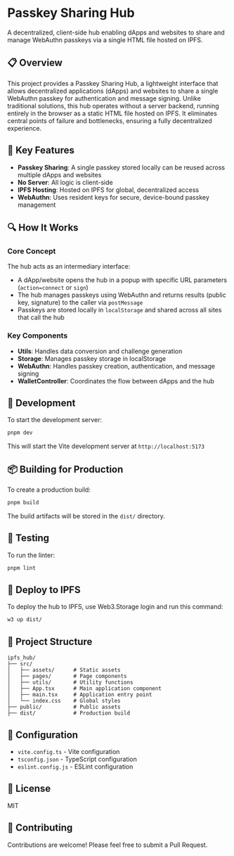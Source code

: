 # Passkey Sharing Hub

A decentralized, client-side hub enabling dApps and websites to share and manage WebAuthn passkeys via a single HTML file hosted on IPFS.

## 📋 Overview

This project provides a Passkey Sharing Hub, a lightweight interface that allows decentralized applications (dApps) and websites to share a single WebAuthn passkey for authentication and message signing. Unlike traditional solutions, this hub operates without a server backend, running entirely in the browser as a static HTML file hosted on IPFS. It eliminates central points of failure and bottlenecks, ensuring a fully decentralized experience.

## 🚀 Key Features

- **Passkey Sharing**: A single passkey stored locally can be reused across multiple dApps and websites
- **No Server**: All logic is client-side
- **IPFS Hosting**: Hosted on IPFS for global, decentralized access
- **WebAuthn**: Uses resident keys for secure, device-bound passkey management

## 🔍 How It Works

### Core Concept

The hub acts as an intermediary interface:
- A dApp/website opens the hub in a popup with specific URL parameters (`action=connect` or `sign`)
- The hub manages passkeys using WebAuthn and returns results (public key, signature) to the caller via `postMessage`
- Passkeys are stored locally in `localStorage` and shared across all sites that call the hub

### Key Components

- **Utils**: Handles data conversion and challenge generation
- **Storage**: Manages passkey storage in localStorage
- **WebAuthn**: Handles passkey creation, authentication, and message signing
- **WalletController**: Coordinates the flow between dApps and the hub

## 🚀 Development

To start the development server:

```bash
pnpm dev
```

This will start the Vite development server at `http://localhost:5173`

## 📦 Building for Production

To create a production build:

```bash
pnpm build
```

The build artifacts will be stored in the `dist/` directory.

## 🧪 Testing

To run the linter:

```bash
pnpm lint
```

## 🚀 Deploy to IPFS

To deploy the hub to IPFS, use Web3.Storage login and run this command:
```bash
w3 up dist/
```

## 📁 Project Structure

```
ipfs_hub/
├── src/
│   ├── assets/      # Static assets
│   ├── pages/       # Page components
│   ├── utils/       # Utility functions
│   ├── App.tsx      # Main application component
│   ├── main.tsx     # Application entry point
│   └── index.css    # Global styles
├── public/          # Public assets
├── dist/            # Production build
```

## 🔧 Configuration

- `vite.config.ts` - Vite configuration
- `tsconfig.json` - TypeScript configuration
- `eslint.config.js` - ESLint configuration

## 📝 License

MIT

## 🤝 Contributing

Contributions are welcome! Please feel free to submit a Pull Request.
